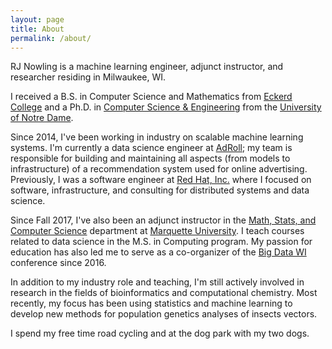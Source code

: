```yaml
---
layout: page
title: About
permalink: /about/
---
```

RJ Nowling is a machine learning engineer, adjunct instructor, and researcher residing in Milwaukee, WI.

I received a B.S. in Computer Science and Mathematics from [Eckerd College](http://www.eckerd.edu) and a Ph.D. in [Computer Science & Engineering](http://cse.nd.edu/) from the [University of Notre Dame](http://www.nd.edu).

Since 2014, I've been working in industry on scalable machine learning systems.  I'm currently a data science engineer at [AdRoll](http://www.adroll.com/); my team is responsible for building and maintaining all aspects (from models to infrastructure) of a recommendation system used for online advertising. Previously, I was a software engineer at [Red Hat, Inc.](http://www.redhat.com/) where I focused on software, infrastructure, and consulting for distributed systems and data science.

Since Fall 2017, I've also been an adjunct instructor in the [Math, Stats, and Computer Science](http://www.marquette.edu/mscs/) department at [Marquette University](http://www.marquette.edu/).  I teach courses related to data science in the M.S. in Computing program.  My passion for education has also led me to serve as a co-organizer of the [Big Data WI](https://bigdatawisconsin.org/) conference since 2016.

In addition to my industry role and teaching, I'm still actively involved in research in the fields of bioinformatics and computational chemistry.  Most recently, my focus has been using statistics and machine learning to develop new methods for population genetics analyses of insects vectors.

I spend my free time road cycling and at the dog park with my two dogs.
